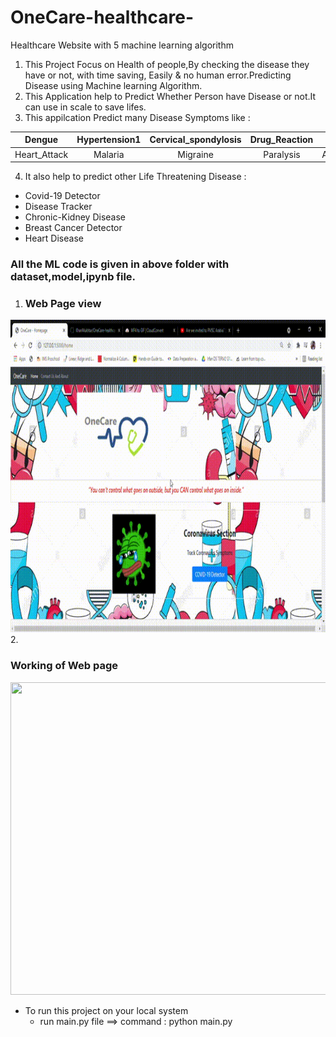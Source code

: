 # OneCare-healthcare-
Healthcare Website with 5 machine learning algorithm
1. This Project Focus on Health of people,By checking the disease they have or not, with time saving, Easily & no human error.Predicting Disease using Machine learning Algorithm.
2. This Application help to Predict Whether Person have Disease or not.It can use in scale to save lifes.
3. This appilcation  Predict many Disease Symptoms like :

| Dengue | Hypertension1 | Cervical_spondylosis | Drug_Reaction | Pneumonia | Dimorphic_hemmorhoids |
| :---: | :---: | :---: | :---: | :---: | :---: | 
| Heart_Attack | Malaria | Migraine | Paralysis | Alcoholic_hepatitis | Malaria |

4. It also help to predict other Life Threatening Disease :

* Covid-19 Detector
* Disease Tracker
* Chronic-Kidney Disease
* Breast Cancer Detector
* Heart Disease

###  <h3>All the ML code is given in above folder with dataset,model,ipynb file.</h3>

1. <h3>Web Page view</h3>

 <img src="/OneCare - Homepage - Google Chrome 2021-04-26 15-41-08.gif" width="700" height="500" />
2. <h3>Working of Web page   </h3>
 <img src="/OneCare - Homepage - Google Chrome 2021-04-26 15-11-54 (1).gif" width="700" height="500" />
 
 * To run this project on your local system 
   * run main.py file ==> command : python main.py
